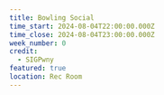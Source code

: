 ```yaml
---
title: Bowling Social
time_start: 2024-08-04T22:00:00.000Z
time_close: 2024-08-04T23:00:00.000Z
week_number: 0
credit:
  - SIGPwny
featured: true
location: Rec Room
---
```

